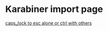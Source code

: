 # Karabiner import page

[caps_lock to esc alone or ctrl with others](karabiner://karabiner/assets/complex_modifications/import?url=https%3A%2F%2Fraw.githubusercontent.com%2Fpeterlikesnoodles%2Fconnecting-dots%2Fmain%2Fconfig%2Fkarabiner%2Fcapslock.json)

